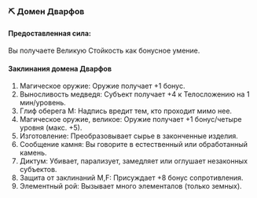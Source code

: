 ### ⛏️ Домен Дварфов
#### Предоставленная сила:
Вы получаете Великую Стойкость как бонусное умение.
#### Заклинания домена Дварфов
1. Магическое оружие: Оружие получает +1 бонус.
2. Выносливость медведя: Субъект получает +4 к Телосложению на 1 мин/уровень.
3. Глиф оберега М: Надпись вредит тем, кто проходит мимо нее.
4. Магическое оружие, великое: Оружие получает +1 бонус/четыре уровня (макс. +5).
5. Изготовление: Преобразовывает сырье в законченные изделия.
6. Сообщение камня: Вы говорите в естественный или обработанный камень.
7. Диктум: Убивает, парализует, замедляет или оглушает незаконных субъектов.
8. Защита от заклинаний М,F: Присуждает +8 бонус сопротивления.
9. Элементный рой: Вызывает много элементалов (только земных).